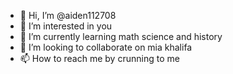 - 👋 Hi, I’m @aiden112708
- 👀 I’m interested in you
- 🌱 I’m currently learning math science and history
- 💞️ I’m looking to collaborate on mia khalifa 
- 📫 How to reach me by crunning to me

<!---
aiden112708/aiden112708 is a ✨ special ✨ repository because its `README.md` (this file) appears on your GitHub profile.
You can click the Preview link to take a look at your changes.
--->
